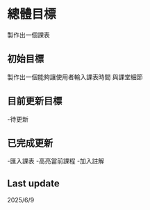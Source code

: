 # 總體目標
製作出一個課表

## 初始目標
製作出一個能夠讓使用者輸入課表時間 與課堂細節

## 目前更新目標
-待更新
## 已完成更新
-匯入課表
-高亮當前課程
-加入註解


## Last update
2025/6/9
